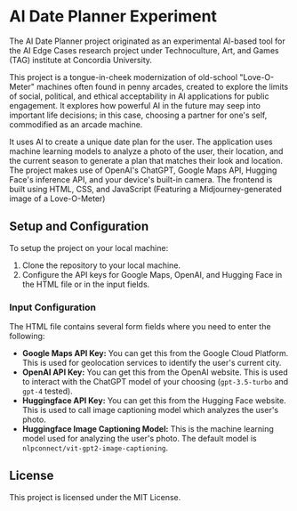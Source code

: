 # AI Date Planner Experiment

The AI Date Planner project originated as an experimental AI-based tool for the AI Edge Cases research project under Technoculture, Art, and Games (TAG) institute at Concordia University.

This project is a tongue-in-cheek modernization of old-school "Love-O-Meter" machines often found in penny arcades, created to explore the limits of social, political, and ethical acceptability in AI applications for public engagement. It explores how powerful AI in the future may seep into important life decisions; in this case, choosing a partner for one's self, commodified as an arcade machine.

It uses AI to create a unique date plan for the user. The application uses machine learning models to analyze a photo of the user, their location, and the current season to generate a plan that matches their look and location. The project makes use of OpenAI's ChatGPT, Google Maps API, Hugging Face's inference API, and your device's built-in camera. The frontend is built using HTML, CSS, and JavaScript (Featuring a Midjourney-generated image of a Love-O-Meter)

## Setup and Configuration

To setup the project on your local machine:

1. Clone the repository to your local machine.
2. Configure the API keys for Google Maps, OpenAI, and Hugging Face in the HTML file or in the input fields. 

### Input Configuration

The HTML file contains several form fields where you need to enter the following:

- **Google Maps API Key:** You can get this from the Google Cloud Platform. This is used for geolocation services to identify the user's current city.
- **OpenAI API Key:** You can get this from the OpenAI website. This is used to interact with the ChatGPT model of your choosing (`gpt-3.5-turbo` and `gpt-4` tested).
- **Huggingface API Key:** You can get this from the Hugging Face website. This is used to call image captioning model which analyzes the user's photo.
- **Huggingface Image Captioning Model:** This is the machine learning model used for analyzing the user's photo. The default model is `nlpconnect/vit-gpt2-image-captioning`.

## License

This project is licensed under the MIT License.
